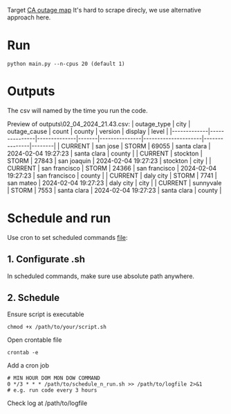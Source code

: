 Target [CA outage map](https://pgealerts.alerts.pge.com/outage-tools/outage-map/#)
It's hard to scrape direcly, we use alternative approach here.

# Run
```
python main.py --n-cpus 20 (default 1)
```
# Outputs
The csv will named by the time you run the code.

Preview of outputs\02_04_2024_21.43.csv:
| outage_type | city          | outage_cause | count | county        | version             | display       | level  |
|-------------|---------------|--------------|-------|---------------|---------------------|---------------|--------|
| CURRENT     | san jose      | STORM        | 69055 | santa clara   | 2024-02-04 19:27:23 | santa clara   | county |
| CURRENT     | stockton      | STORM        | 27843 | san joaquin   | 2024-02-04 19:27:23 | stockton      | city   |
| CURRENT     | san francisco | STORM        | 24366 | san francisco | 2024-02-04 19:27:23 | san francisco | county |
| CURRENT     | daly city     | STORM        | 7741  | san mateo     | 2024-02-04 19:27:23 | daly city     | city   |
| CURRENT     | sunnyvale     | STORM        | 7553  | santa clara   | 2024-02-04 19:27:23 | santa clara   | county |

# Schedule and run
Use cron to set scheduled commands [file](schedule_n_run.sh):

## 1. Configurate .sh
In scheduled commands, make sure use absolute path anywhere.

## 2. Schedule
Ensure script is executable
```
chmod +x /path/to/your/script.sh
```
Open crontable file
```
crontab -e
```
Add a cron job
```
# MIN HOUR DOM MON DOW COMMAND
0 */3 * * * /path/to/schedule_n_run.sh >> /path/to/logfile 2>&1
# e.g. run code every 3 hours
```
Check log at /path/to/logfile